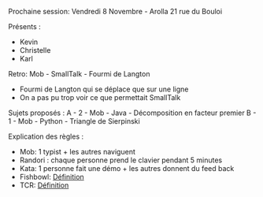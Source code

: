 Prochaine session: Vendredi 8 Novembre - Arolla 21 rue du Bouloi

Présents :
- Kevin
- Christelle
- Karl

Retro: Mob - SmallTalk - Fourmi de Langton
- Fourmi de Langton qui se déplace que sur une ligne
- On a pas pu trop voir ce que permettait SmallTalk

Sujets proposés :
A - 2 - Mob - Java - Décomposition en facteur premier
B - 1 - Mob - Python - Triangle de Sierpinski

Explication des règles :
* Mob: 1 typist + les autres naviguent
* Randori : chaque personne prend le clavier pendant 5 minutes
* Kata: 1 personne fait une démo + les autres donnent du feed back
* Fishbowl: [Définition](https://en.wikipedia.org/wiki/Fishbowl_(conversation))
* TCR: [Définition](https://medium.com/@kentbeck_7670/test-commit-revert-870bbd756864)


